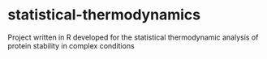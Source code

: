# statistical-thermodynamics
Project written in R developed for the statistical thermodynamic analysis of protein stability in complex conditions
